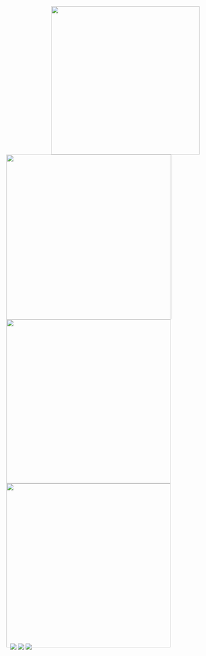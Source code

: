 <div>
  <img src="https://spotify-github-profile.kittinanx.com/api/view.svg?uid=ykc2ayrc9ii9oigdnc9chyn1i&cover_image=true&theme=default&show_offline=true&background_color=121212&interchange=true&bar_color_cover=trueg" width="387" align="right" />
  <img src="https://lanyard.kyrie25.me/api/492707412504215552?idleMessage=Doing%nothing%27%20at%20the%20moment" width="430">
  <br/>
  
  <img src="https://github-readme-streak-stats.herokuapp.com/?user=Schuh1337&theme=dark&hide_border=true" width="428">

</div>

  <img src="https://github-readme-stats.vercel.app/api/top-langs/?username=Schuh1337&theme=dark&show_icons=true&hide_border=true&layout=compact" width="428">

<div style="margin-left: 10px; margin-top: -10px">
    <img src="https://img.shields.io/github/followers/Schuh1337?label=Follow&style=flat">
    <img src="https://komarev.com/ghpvc/?username=Schuh1337&color=blue">
    <img src="https://img.shields.io/github/stars/Schuh1337?affiliations=OWNER%2CCOLLABORATOR&style=flat">
</div>

